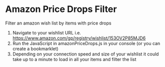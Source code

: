 # Amazon Price Drops Filter
Filter an amazon wish list by items with price drops

1. Navigate to your wishlist URL i.e. https://www.amazon.com/gp/registry/wishlist/153OV2P85MJD6
2. Run the JavaScript in amazonPriceDrops.js in your console (or you can create a bookmarklet)
3. Depending on your connection speed and size of your wishlist it could take up to a minute to load in all your items and filter the list
